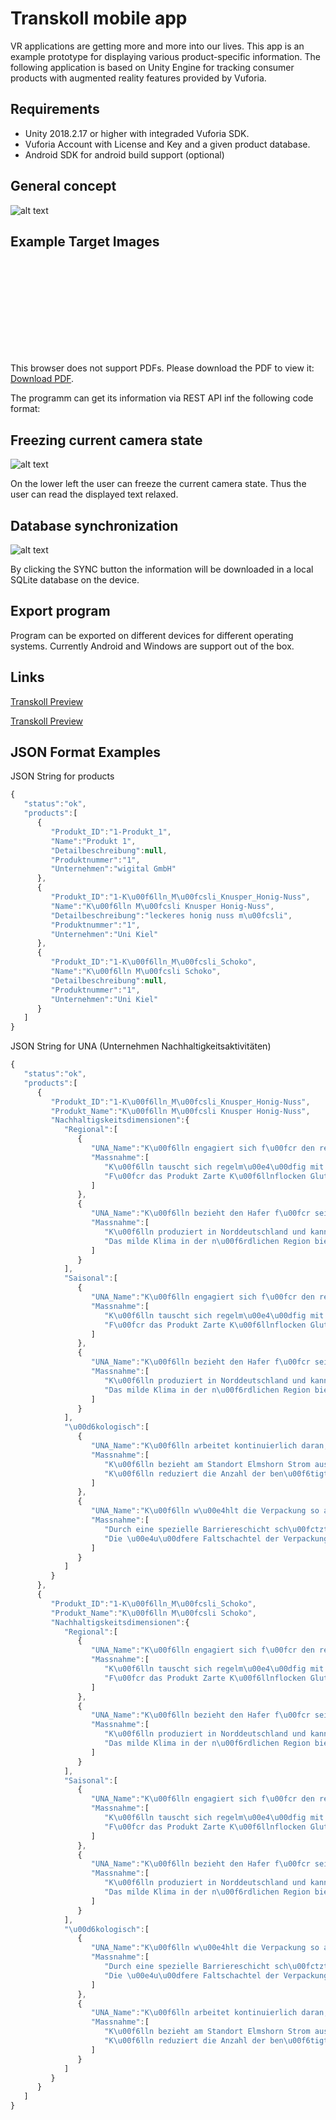 # Transkoll mobile app

VR applications are getting more and more into our lives. This app is an example prototype for displaying various product-specific information. The following application is based on Unity Engine for tracking consumer products with augmented reality features provided by Vuforia.

## Requirements

+ Unity 2018.2.17 or higher with integraded Vuforia SDK.
+ Vuforia Account with License and Key and a given product database.
+ Android SDK for android build support (optional)

## General concept

![alt text](https://github.com/julian-martin/transkoll-mobile-app/blob/master/doc/info.png "Example of tracking a product and displaying additional information")

## Example Target Images

<object data="https://github.com/julian-martin/transkoll-mobile-app/blob/master/doc/koelln_product_images.pdf" type="application/pdf" width="700px" height="700px">
    <embed src="https://github.com/julian-martin/transkoll-mobile-app/blob/master/doc/koelln_product_images.pdf">
        <p>This browser does not support PDFs. Please download the PDF to view it: <a href="http://yoursite.com/the.pdf">Download PDF</a>.</p>
    </embed>
</object>

The programm can get its information via REST API inf the following code format:

## Freezing current camera state

![alt text](https://github.com/julian-martin/transkoll-mobile-app/blob/master/doc/freeze.jpg "Freeze Feature for information")

On the lower left the user can freeze the current camera state. Thus the user can read the displayed text relaxed. 

## Database synchronization

![alt text](https://github.com/julian-martin/transkoll-mobile-app/blob/master/doc/database-sync.jpg "Sync Feature for information")

By clicking the SYNC button the information will be downloaded in a local SQLite database on the device.

## Export program
Program can be exported on different devices for different operating systems. Currently Android and Windows are support out of the box.

## Links

[Transkoll Preview](http://preview.transkolldb.wigital.de/webservice/?key=7PS0r8IHhFNELSlj1xQiT1XXKHhfiV0G&function=product "Products")

[Transkoll Preview](http://preview.transkolldb.wigital.de/webservice/?key=7PS0r8IHhFNELSlj1xQiT1XXKHhfiV0G&function=una "UNA")


## JSON Format Examples


JSON String for products

```javascript
{  
   "status":"ok",
   "products":[  
      {  
         "Produkt_ID":"1-Produkt_1",
         "Name":"Produkt 1",
         "Detailbeschreibung":null,
         "Produktnummer":"1",
         "Unternehmen":"wigital GmbH"
      },
      {  
         "Produkt_ID":"1-K\u00f6lln_M\u00fcsli_Knusper_Honig-Nuss",
         "Name":"K\u00f6lln M\u00fcsli Knusper Honig-Nuss",
         "Detailbeschreibung":"leckeres honig nuss m\u00fcsli",
         "Produktnummer":"1",
         "Unternehmen":"Uni Kiel"
      },
      {  
         "Produkt_ID":"1-K\u00f6lln_M\u00fcsli_Schoko",
         "Name":"K\u00f6lln M\u00fcsli Schoko",
         "Detailbeschreibung":null,
         "Produktnummer":"1",
         "Unternehmen":"Uni Kiel"
      }
   ]
}
```

JSON String for UNA (Unternehmen Nachhaltigkeitsaktivitäten)

```javascript
{  
   "status":"ok",
   "products":[  
      {  
         "Produkt_ID":"1-K\u00f6lln_M\u00fcsli_Knusper_Honig-Nuss",
         "Produkt_Name":"K\u00f6lln M\u00fcsli Knusper Honig-Nuss",
         "Nachhaltigskeitsdimensionen":{  
            "Regional":[  
               {  
                  "UNA_Name":"K\u00f6lln engagiert sich f\u00fcr den regionalen Anbau von Hafer der die wichtigste Zutat von K\u00f6lln-Produkten ist.",
                  "Massnahme":[  
                     "K\u00f6lln tauscht sich regelm\u00e4\u00dfig mit den H\u00e4ndlern aus dem Norden zu den Qualit\u00e4tskriterien des Hafers aus.",
                     "F\u00fcr das Produkt Zarte K\u00f6llnflocken Glutenfrei wird ein Gro\u00dfteil des Hafers in Norddeutschland erzeugt."
                  ]
               },
               {  
                  "UNA_Name":"K\u00f6lln bezieht den Hafer f\u00fcr sein M\u00fcsli regional aus Norddeutschland und aus dem skandinavischen Raum.",
                  "Massnahme":[  
                     "K\u00f6lln produziert in Norddeutschland und kann somit die r\u00e4umliche N\u00e4he zu seinen Lieferanten gew\u00e4hrleisten.",
                     "Das milde Klima in der n\u00f6rdlichen Region bietet sehr gute Vorraussetzungen f\u00fcr Haferanbau."
                  ]
               }
            ],
            "Saisonal":[  
               {  
                  "UNA_Name":"K\u00f6lln engagiert sich f\u00fcr den regionalen Anbau von Hafer der die wichtigste Zutat von K\u00f6lln-Produkten ist.",
                  "Massnahme":[  
                     "K\u00f6lln tauscht sich regelm\u00e4\u00dfig mit den H\u00e4ndlern aus dem Norden zu den Qualit\u00e4tskriterien des Hafers aus.",
                     "F\u00fcr das Produkt Zarte K\u00f6llnflocken Glutenfrei wird ein Gro\u00dfteil des Hafers in Norddeutschland erzeugt."
                  ]
               },
               {  
                  "UNA_Name":"K\u00f6lln bezieht den Hafer f\u00fcr sein M\u00fcsli regional aus Norddeutschland und aus dem skandinavischen Raum.",
                  "Massnahme":[  
                     "K\u00f6lln produziert in Norddeutschland und kann somit die r\u00e4umliche N\u00e4he zu seinen Lieferanten gew\u00e4hrleisten.",
                     "Das milde Klima in der n\u00f6rdlichen Region bietet sehr gute Vorraussetzungen f\u00fcr Haferanbau."
                  ]
               }
            ],
            "\u00d6kologisch":[  
               {  
                  "UNA_Name":"K\u00f6lln arbeitet kontinuierlich daran, die durch die Produktion erzeugten Umweltbelastungen zu reduzieren.",
                  "Massnahme":[  
                     "K\u00f6lln bezieht am Standort Elmshorn Strom aus erneuerbaren\/regenerativen Energien.",
                     "K\u00f6lln reduziert die Anzahl der ben\u00f6tigten LKWs und damit den CO2-Aussta\u00df beim Transport."
                  ]
               },
               {  
                  "UNA_Name":"K\u00f6lln w\u00e4hlt die Verpackung so aus, dass \u00f6kologische Aspekte und Produktschutz zusammengef\u00fchrt werden..",
                  "Massnahme":[  
                     "Durch eine spezielle Barriereschicht sch\u00fctzt der Innenbeutel das M\u00fcsli vor Umwelteinfl\u00fcssen.",
                     "Die \u00e4u\u00dfere Faltschachtel der Verpackung ist zu 100% recyclebar."
                  ]
               }
            ]
         }
      },
      {  
         "Produkt_ID":"1-K\u00f6lln_M\u00fcsli_Schoko",
         "Produkt_Name":"K\u00f6lln M\u00fcsli Schoko",
         "Nachhaltigskeitsdimensionen":{  
            "Regional":[  
               {  
                  "UNA_Name":"K\u00f6lln engagiert sich f\u00fcr den regionalen Anbau von Hafer der die wichtigste Zutat von K\u00f6lln-Produkten ist.",
                  "Massnahme":[  
                     "K\u00f6lln tauscht sich regelm\u00e4\u00dfig mit den H\u00e4ndlern aus dem Norden zu den Qualit\u00e4tskriterien des Hafers aus.",
                     "F\u00fcr das Produkt Zarte K\u00f6llnflocken Glutenfrei wird ein Gro\u00dfteil des Hafers in Norddeutschland erzeugt."
                  ]
               },
               {  
                  "UNA_Name":"K\u00f6lln bezieht den Hafer f\u00fcr sein M\u00fcsli regional aus Norddeutschland und aus dem skandinavischen Raum.",
                  "Massnahme":[  
                     "K\u00f6lln produziert in Norddeutschland und kann somit die r\u00e4umliche N\u00e4he zu seinen Lieferanten gew\u00e4hrleisten.",
                     "Das milde Klima in der n\u00f6rdlichen Region bietet sehr gute Vorraussetzungen f\u00fcr Haferanbau."
                  ]
               }
            ],
            "Saisonal":[  
               {  
                  "UNA_Name":"K\u00f6lln engagiert sich f\u00fcr den regionalen Anbau von Hafer der die wichtigste Zutat von K\u00f6lln-Produkten ist.",
                  "Massnahme":[  
                     "K\u00f6lln tauscht sich regelm\u00e4\u00dfig mit den H\u00e4ndlern aus dem Norden zu den Qualit\u00e4tskriterien des Hafers aus.",
                     "F\u00fcr das Produkt Zarte K\u00f6llnflocken Glutenfrei wird ein Gro\u00dfteil des Hafers in Norddeutschland erzeugt."
                  ]
               },
               {  
                  "UNA_Name":"K\u00f6lln bezieht den Hafer f\u00fcr sein M\u00fcsli regional aus Norddeutschland und aus dem skandinavischen Raum.",
                  "Massnahme":[  
                     "K\u00f6lln produziert in Norddeutschland und kann somit die r\u00e4umliche N\u00e4he zu seinen Lieferanten gew\u00e4hrleisten.",
                     "Das milde Klima in der n\u00f6rdlichen Region bietet sehr gute Vorraussetzungen f\u00fcr Haferanbau."
                  ]
               }
            ],
            "\u00d6kologisch":[  
               {  
                  "UNA_Name":"K\u00f6lln w\u00e4hlt die Verpackung so aus, dass \u00f6kologische Aspekte und Produktschutz zusammengef\u00fchrt werden..",
                  "Massnahme":[  
                     "Durch eine spezielle Barriereschicht sch\u00fctzt der Innenbeutel das M\u00fcsli vor Umwelteinfl\u00fcssen.",
                     "Die \u00e4u\u00dfere Faltschachtel der Verpackung ist zu 100% recyclebar."
                  ]
               },
               {  
                  "UNA_Name":"K\u00f6lln arbeitet kontinuierlich daran, die durch die Produktion erzeugten Umweltbelastungen zu reduzieren.",
                  "Massnahme":[  
                     "K\u00f6lln bezieht am Standort Elmshorn Strom aus erneuerbaren\/regenerativen Energien.",
                     "K\u00f6lln reduziert die Anzahl der ben\u00f6tigten LKWs und damit den CO2-Aussta\u00df beim Transport."
                  ]
               }
            ]
         }
      }
   ]
}
```
